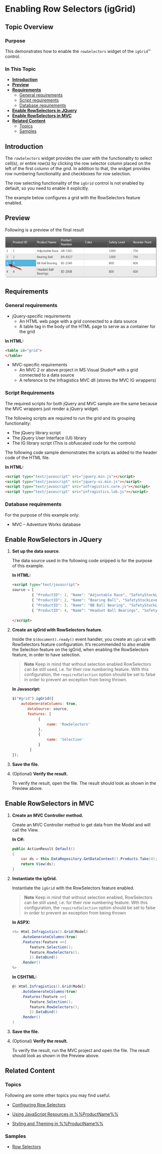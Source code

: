 ﻿<!--
|metadata|
{
    "fileName": "iggrid-enabling-row-selectors",
    "controlName": "igGrid",
    "tags": ["Getting Started","Grids","Selection"]
}
|metadata|
-->

# Enabling Row Selectors (igGrid)



## Topic Overview

### Purpose

This demonstrates how to enable the `rowSelectors` widget of the `igGrid`™ control.

### In This Topic
-   [**Introduction**](#intro)
-   [**Preview**](#preview)
-   [**Requirements**](#requirements)
    -   [General requirements](#general-requirements)
    -   [Script requirements](#script-requirements)
    -   [Database requirements](#database-requirements)
-   [**Enable RowSelectors in JQuery**](#jQuery)
-   [**Enable RowSelectors in MVC**](#mvc)
-   [**Related Content**](#related-content)
    -   [Topics](#topics)
    -   [Samples](#samples)

## <a id="intro"></a> Introduction 

The `rowSelectors` widget provides the user with the functionality to select cell(s), or entire row(s) by clicking the row selector column placed on the left of the first column of the grid. In addition to that, the widget provides row numbering functionality and checkboxes for row selection.

The row selecting functionality of the `igGrid` control is not enabled by default, so you need to enable it explicitly.

The example below configures a grid with the RowSelectors feature enabled.

## <a id="preview"></a> Preview

Following is a preview of the final result

![](images/RowSelectors_GettingStarted_Pic2.png)

## <a id="requirements"></a> Requirements

### <a id="general-requirements"></a> General requirements 
-   jQuery-specific requirements
    -   An HTML web page with a grid connected to a data source
    -   A table tag in the body of the HTML page to serve as a container for the grid

 

**In HTML:**

```html
<table id="grid">
</table>
```

-   MVC-specific requirements
    -   An MVC 2 or above project in MS Visual Studio® with a grid connected to a data source
    -   A reference to the Infragistics MVC dll (stores the MVC IG wrappers)

### <a id="script-requirements"></a> Script Requirements 

The required scripts for both jQuery and MVC sample are the same because the MVC wrappers just render a jQuery widget.

The following scripts are required to run the grid and its grouping functionality:

-   The jQuery library script
-   The jQuery User Interface (UI) library
-   The IG library script (This is obfuscated code for the controls)

The following code sample demonstrates the scripts as added to the header code of the HTML file.

**In HTML:**

```html
<script type="text/javascript" src="jquery.min.js"></script>
<script type="text/javascript" src="jquery-ui.min.js"></script>
<script type="text/javascript" src="infragistics.core.js"></script>
<script type="text/javascript" src="infragistics.lob.js"></script>
```

### <a id="database-requirements"></a> Database requirements 

For the purpose of this example only:

-   MVC – Adventure Works database


## <a id="jQuery"></a> Enable RowSelectors in JQuery
 
1.  **Set up the data source**.

    The data source used in the following code snipped is for the purpose of this example.

    **In HTML:**

    ```html
    <script type="text/javascript">
    source = [
             { "ProductID": 1, "Name": "Adjustable Race", "SafetyStockLevel": 1000, "ReorderPoint": 750, "StandardCost": 0.0000 }, 
             { "ProductID": 2, "Name": "Bearing Ball", "SafetyStockLevel": 1000, "ReorderPoint": 750, "StandardCost": 0.0000 }, 
             { "ProductID": 3, "Name": "BB Ball Bearing", "SafetyStockLevel": 800, "ReorderPoint": 600, "StandardCost": 0.0000 },
             { "ProductID": 4, "Name": "Headset Ball Bearings", "SafetyStockLevel": 800, "ReorderPoint": 600, "StandardCost": 0.0000 }]

    </script>
    ```

2.  **Create an igGrid with RowSelectors feature.**

    Inside the `$(document).ready()` event handler, you create an `igGrid` with RowSelectors feature configuration. It’s recommended to also enable the Selection feature on the igGrid, when enabling the RowSelectors feature, in order to have selection.

    > **Note**
	>  Keep in mind that without selection enabled RowSelectors can be still used, i.e. for their row numbering feature. With this configuration, the `requiredSelection` option should be set to false in order to prevent an exception from being thrown.

    **In Javascript:**

    ```js
    $("#grid").igGrid({
        autoGenerateColumns: true,
           dataSource: source,
           features: [
                {
                    name: 'RowSelectors'
                },
                {
                    name: 'Selection'                
                }
            ]
    });
    ```

3.  **Save the file.**
4.  (Optional) **Verify the result.**

    To verify the result, open the file. The result should look as shown in the Preview above.

## <a id="mvc"></a> Enable RowSelectors in MVC 

1.  **Create an MVC Controller method.**

    Create an MVC Controller method to get data from the Model and will call the View.

    **In C#:**

    ```csharp
    public ActionResult Default()
    {
        var ds = this.DataRepository.GetDataContext().Products.Take(4);
        return View(ds);
    }
    ```

2.  **Instantiate the igGrid.**

    Instantiate the `igGrid` with the RowSelectors feature enabled.

    > **Note**
    > Keep in mind that without selection enabled, RowSelectors can be still used, i.e. for their row numbering feature. Wth this configuration, the `requiredSelection` option should be set to false in order to prevent an exception from being thrown

    **In ASPX:**

    ```csharp
    <%= Html.Infragistics().Grid(Model)
        .AutoGenerateColumns(true)
        .Features(feature =>{
            feature.Selection();
            feature.RowSelectors();
            }).DataBind()
        .Render()
    %>
    ```

    **In CSHTML:**

    ```csharp
    @( Html.Infragistics().Grid(Model)
        .AutoGenerateColumns(true)
        .Features(feature =>{
            feature.Selection();
            feature.RowSelectors();
            }).DataBind()
        .Render()
    )
    ```

3.  **Save the file.**
4.  (Optional) **Verify the result.**

    To verify the result, run the MVC project and open the file. The result should look as shown in the Preview above.


## <a id="related-content"></a> Related Content

### <a id="topics"></a> Topics

Following are some other topics you may find useful.

- [Configuring Row Selectors](igGrid-Configuring-Row-Selectors.html)

- [Using JavaScript Resources in %%ProductName%%](Deployment-Guide-JavaScript-Resources.html)

- [Styling and Theming in %%ProductName%%](Deployment-Guide-Styling-and-Theming.html)

### <a id="samples"></a> Samples

-   [Row Selectors](%%SamplesUrl%%/grid/selection)

 

 


